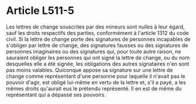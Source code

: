 # Article L511-5

Les lettres de change souscrites par des mineurs sont nulles à leur égard, sauf les droits respectifs des parties, conformément à l'article 1312 du code civil.   Si la lettre de change porte des signatures de personnes incapables de s'obliger par lettre de change, des signatures fausses ou des signatures de personnes imaginaires ou des signatures qui, pour toute autre raison, ne sauraient obliger les personnes qui ont signé la lettre de change, ou du nom desquelles elle a été signée, les obligations des autres signataires n'en sont pas moins valables.   Quiconque appose sa signature sur une lettre de change comme représentant d'une personne pour laquelle il n'avait pas le pouvoir d'agir, est obligé lui-même en vertu de la lettre et, s'il a payé, a les mêmes droits qu'aurait eus le prétendu représenté. Il en est de même du représentant qui a dépassé ses pouvoirs.